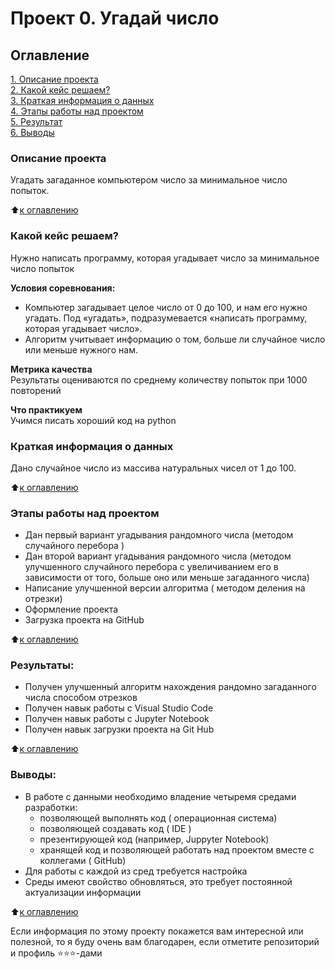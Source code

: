 # Проект 0. Угадай число

## Оглавление  
[1. Описание проекта](.README.md#Описание-проекта)  
[2. Какой кейс решаем?](.README.md#Какой-кейс-решаем)  
[3. Краткая информация о данных](.README.md#Краткая-информация-о-данных)  
[4. Этапы работы над проектом](.README.md#Этапы-работы-над-проектом)  
[5. Результат](.README.md#Результат)    
[6. Выводы](.README.md#Выводы) 

### Описание проекта    
Угадать загаданное компьютером число за минимальное число попыток.

:arrow_up:[к оглавлению](_)


### Какой кейс решаем?    
Нужно написать программу, которая угадывает число за минимальное число попыток

**Условия соревнования:**  
- Компьютер загадывает целое число от 0 до 100, и нам его нужно угадать. Под «угадать», подразумевается «написать программу, которая угадывает число».
- Алгоритм учитывает информацию о том, больше ли случайное число или меньше нужного нам.

**Метрика качества**     
Результаты оцениваются по среднему количеству попыток при 1000 повторений

**Что практикуем**     
Учимся писать хороший код на python


### Краткая информация о данных
Дано случайное число из массива натуральных чисел от 1 до 100.

  
:arrow_up:[к оглавлению](.README.md#Оглавление)


### Этапы работы над проектом  
- Дан первый вариант угадывания рандомного числа (методом случайного перебора )
- Дан второй вариант угадывания рандомного числа (методом улучшенного случайного перебора с увеличиванием его в зависимости от того, больше оно или меньше загаданного числа)
- Написание улучшенной версии алгоритма ( методом деления на отрезки)
- Оформление проекта
- Загрузка проекта на GitHub

:arrow_up:[к оглавлению](.README.md#Оглавление)


### Результаты:  
- Получен улучшенный алгоритм нахождения рандомно загаданного числа способом отрезков
- Получен навык работы с Visual Studio Code
- Получен навык работы с Jupyter Notebook
- Получен навык загрузки проекта на Git Hub

:arrow_up:[к оглавлению](.README.md#Оглавление)


### Выводы:  
- В работе с данными необходимо владение четыремя средами разработки:
    - позволяющей выполнять код ( операционная система)
    - позволяющей создавать код ( IDE )
    - презентирующей код (например, Juppyter Notebook)
    - хранящей код и позволяющей работать над проектом вместе с коллегами ( GitHub)
- Для работы с каждой из сред требуется настройка
- Среды имеют свойство обновляться, это требует постоянной актуализации информации


:arrow_up:[к оглавлению](.README.md#Оглавление)


Если информация по этому проекту покажется вам интересной или полезной, то я буду очень вам благодарен, если отметите репозиторий и профиль ⭐️⭐️⭐️-дами